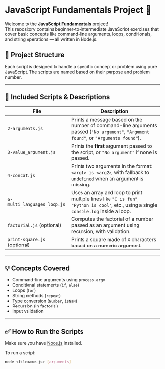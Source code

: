 # JavaScript Fundamentals Project 🚀

Welcome to the **JavaScript Fundamentals** project!  
This repository contains beginner-to-intermediate JavaScript exercises that cover basic concepts like command-line arguments, loops, conditionals, and string operations — all written in Node.js.

## 📁 Project Structure

Each script is designed to handle a specific concept or problem using pure JavaScript. The scripts are named based on their purpose and problem number.

---

## 📜 Included Scripts & Descriptions

| File                      | Description |
|---------------------------|-------------|
| `2-arguments.js`          | Prints a message based on the number of command-line arguments passed (`"No argument"`, `"Argument found"`, or `"Arguments found"`). |
| `3-value_argument.js`     | Prints the **first** argument passed to the script, or `"No argument"` if none is passed. |
| `4-concat.js`             | Prints two arguments in the format: `<arg1> is <arg2>`, with fallback to `undefined` when an argument is missing. |
| `6-multi_languages_loop.js` | Uses an array and loop to print multiple lines like `"C is fun"`, `"Python is cool"`, etc., using a single `console.log` inside a loop. |
| `factorial.js` (optional) | Computes the factorial of a number passed as an argument using recursion, with validation. |
| `print-square.js` (optional) | Prints a square made of `X` characters based on a numeric argument. |

---

## 💡 Concepts Covered

- Command-line arguments using `process.argv`
- Conditional statements (`if`, `else`)
- Loops (`for`)
- String methods (`repeat`)
- Type conversion (`Number`, `isNaN`)
- Recursion (in factorial)
- Input validation

---

## ✅ How to Run the Scripts

Make sure you have [Node.js](https://nodejs.org/) installed.

To run a script:
```bash
node <filename.js> [arguments]

